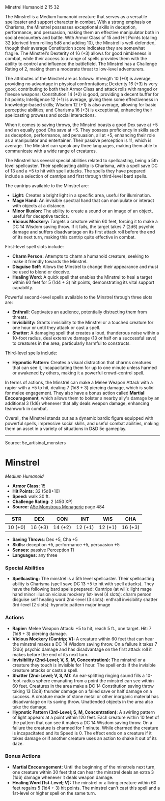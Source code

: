 <MonsterName/>Minstrel</MonsterName>
<CreatureType/>Humanoid</CreatureType>
<CR/>2</CR>
<AC/>15</AC>
<HP/>32</HP>
<summary>The Minstrel is a Medium humanoid creature that serves as a versatile spellcaster and support character in combat. With a strong emphasis on Charisma, the Minstrel possesses exceptional skills in deception, performance, and persuasion, making them an effective manipulator both in social encounters and battle. With Armor Class of 15 and Hit Points totaling 32 (derived from rolling 5d8 and adding 10), the Minstrel is well-defended, though their average Constitution score indicates they are somewhat fragile. The Minstrel's Dexterity of 16 (+3) allows for good nimbleness in combat, while their access to a range of spells provides them with the ability to control and influence the battlefield. The Minstrel has a Challenge Rating of 2, making them a moderate threat to low-level adventurers. </summary>

<detail>

The attributes of the Minstrel are as follows: Strength 10 (+0) is average, providing no advantage in physical confrontations; Dexterity 16 (+3) is very good, contributing to both their Armor Class and attack rolls with ranged or finesse weapons; Constitution 14 (+2) is good, providing a decent buffer for hit points; Intelligence 12 (+1) is average, giving them some effectiveness in knowledge-based skills; Wisdom 12 (+1) is also average, allowing for basic perceptive abilities; and Charisma 16 (+3) is exceptional, enhancing their spellcasting prowess and social interactions.

When it comes to saving throws, the Minstrel boasts a good Dex save at +5 and an equally good Cha save at +5. They possess proficiency in skills such as deception, performance, and persuasion, all at +5, enhancing their role as a manipulator and entertainer. Their passive perception is 11, which is average. The Minstrel can speak any three languages, making them able to communicate with a wide range of creatures.

The Minstrel has several special abilities related to spellcasting, being a 5th level spellcaster. Their spellcasting ability is Charisma, with a spell save DC of 13 and a +5 to hit with spell attacks. The spells they have prepared include a selection of cantrips and first through third-level bard spells.

The cantrips available to the Minstrel are:
- **Light:** Creates a bright light in a specific area, useful for illumination.
- **Mage Hand:** An invisible spectral hand that can manipulate or interact with objects at a distance.
- **Minor Illusion:** The ability to create a sound or an image of an object, useful for deceptive tactics.
- **Vicious Mockery:** Targets a creature within 60 feet, forcing it to make a DC 14 Wisdom saving throw. If it fails, the target takes 7 (2d6) psychic damage and suffers disadvantage on its first attack roll before the end of its next turn, making this cantrip quite effective in combat.

First-level spell slots include:
- **Charm Person:** Attempts to charm a humanoid creature, seeking to make it friendly towards the Minstrel.
- **Disguise Self:** Allows the Minstrel to change their appearance and must be used to blend or deceive.
- **Healing Word:** A quick spell that enables the Minstrel to heal a target within 60 feet for 5 (1d4 + 3) hit points, demonstrating its vital support capability.

Powerful second-level spells available to the Minstrel through three slots are:
- **Enthrall:** Captivates an audience, potentially distracting them from threats.
- **Invisibility:** Grants invisibility to the Minstrel or a touched creature for one hour or until they attack or cast a spell.
- **Shatter:** A damaging spell that creates a loud, thunderous noise within a 10-foot radius, deal extensive damage (13 or half on a successful save) to creatures in the area, particularly harmful to constructs.

Third-level spells include:
- **Hypnotic Pattern:** Creates a visual distraction that charms creatures that can see it, incapacitating them for up to one minute unless harmed or awakened by others, making it a powerful crowd-control spell.

In terms of actions, the Minstrel can make a Melee Weapon Attack with a rapier with a +5 to hit, dealing 7 (1d8 + 3) piercing damage, which is solid for melee engagement. They also have a bonus action called **Martial Encouragement**, which allows them to bolster a nearby ally's damage by an additional 3 (1d6) whenever that ally deals weapon damage, enhancing teamwork in combat. 

Overall, the Minstrel stands out as a dynamic bardic figure equipped with powerful spells, impressive social skills, and useful combat abilities, making them an asset in a variety of situations in D&D 5e gameplay.</detail>



---

Source: 5e_artisinal_monsters

# Minstrel

*Medium* *Humanoid*

- **Armor Class:** 15
- **Hit Points:** 32 (5d8+10)
- **Speed:** walk 30 ft.
- **Challenge Rating:** 2 (450 XP)
- **Source:** [A5e Monstrous Menagerie](https://enpublishingrpg.com/products/level-up-monstrous-menagerie-a5e) page 484

| STR | DEX | CON | INT | WIS | CHA |
| --- | --- | --- | --- | --- | --- |
| 10 (+0) | 16 (+3) | 14 (+2) | 12 (+1) | 12 (+1) | 16 (+3) |

- **Saving Throws**: Dex +5, Cha +5
- **Skills:** deception +5, performance +5, persuasion +5
- **Senses:** passive Perception 11
- **Languages:** any three

### Special Abilities

- **Spellcasting:** The minstrel is a 5th level spellcaster. Their spellcasting ability is Charisma (spell save DC 13
 +5 to hit with spell attacks). They have the following bard spells prepared:
 Cantrips (at will): light
 mage hand
 minor illusion
 vicious mockery
 1st-level (4 slots): charm person
 disguise self
 healing word
 2nd-level (3 slots): enthrall
 invisibility
 shatter
 3rd-level (2 slots): hypnotic pattern
 major image

### Actions

- **Rapier:** Melee Weapon Attack: +5 to hit, reach 5 ft., one target. Hit: 7 (1d8 + 3) piercing damage.
- **Vicious Mockery (Cantrip; V):** A creature within 60 feet that can hear the minstrel makes a DC 14 Wisdom saving throw. On a failure  it takes 7 (2d6) psychic damage and has disadvantage on the first attack roll it makes before the end of its next turn.
- **Invisibility (2nd-Level; V, S, M, Concentration):** The minstrel or a creature they touch is invisible for 1 hour. The spell ends if the invisible creature attacks or casts a spell.
- **Shatter (2nd-Level; V, S, M):** An ear-splitting ringing sound fills a 10-foot-radius sphere emanating from a point the minstrel can see within 60 feet. Creatures in the area make a DC 14 Constitution saving throw  taking 13 (3d8) thunder damage on a failed save or half damage on a success. A creature made of stone  metal  or other inorganic material has disadvantage on its saving throw. Unattended objects in the area also take the damage.
- **Hypnotic Pattern (3rd-Level; S, M, Concentration):** A swirling pattern of light appears at a point within 120 feet. Each creature within 10 feet of the pattern that can see it makes a DC 14 Wisdom saving throw. On a failure  the creature is charmed for 1 minute. While charmed  the creature is incapacitated and its Speed is 0. The effect ends on a creature if it takes damage or if another creature uses an action to shake it out of its daze.

### Bonus Actions

- **Martial Encouragement:** Until the beginning of the minstrels next turn, one creature within 30 feet that can hear the minstrel deals an extra 3 (1d6) damage whenever it deals weapon damage.
- **Healing Word (1st-Level; V):** The minstrel or a living creature within 60 feet regains 5 (1d4 + 3) hit points. The minstrel can't cast this spell and a 1st-level or higher spell on the same turn.




